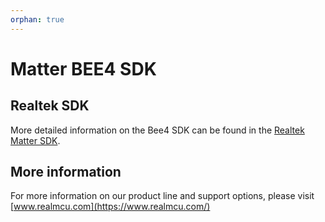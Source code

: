 ```yaml
---
orphan: true
---
```


# Matter BEE4 SDK

## Realtek SDK

More detailed information on the Bee4 SDK can be found in the
[Realtek Matter SDK](https://github.com/rtkconnectivity/rtl87x2g_sdk).

## More information

For more information on our product line and support options, please visit
[www.realmcu.com](https://www.realmcu.com/)
